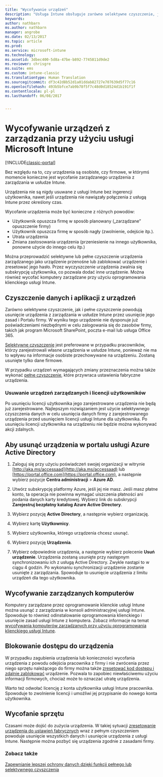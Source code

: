 ```yaml
---
title: "Wycofywanie urządzeń"
description: "Usługa Intune obsługuje zarówno selektywne czyszczenie, jak i pełne czyszczenie na potrzeby usunięcia urządzenia z zarządzania w usłudze Intune przez usunięcie jego zasad i Portalu firmy."
keywords: 
author: nathbarn
ms.author: nathbarn
manager: angrobe
ms.date: 02/13/2017
ms.topic: article
ms.prod: 
ms.service: microsoft-intune
ms.technology: 
ms.assetid: 3dbec400-5d8a-47be-b892-7745811d9de2
ms.reviewer: chrisgre
ms.suite: ems
ms.custom: intune-classic
ms.translationtype: Human Translation
ms.sourcegitcommit: df3c42d8b52d1a01ddab82727e707639d5f77c16
ms.openlocfilehash: 493b5bfce7ab9b78f5f7c48d0d18524d1b191f1f
ms.contentlocale: pl-pl
ms.lasthandoff: 06/08/2017


---
```


# <a name="retire-devices-from-intune-management"></a>Wycofywanie urządzeń z zarządzania przy użyciu usługi Microsoft Intune

[!INCLUDE[classic-portal](../includes/classic-portal.md)]

Bez względu na to, czy urządzenia są osobiste, czy firmowe, w którymś momencie konieczne jest wycofanie zarządzanego urządzenia z zarządzania w usłudze Intune.

Urządzenia nie są nigdy usuwane z usługi Intune bez ingerencji użytkownika, nawet jeśli urządzenia nie nawiązały połączenia z usługą Intune przez określony czas.

Wycofanie urządzenia może być konieczne z różnych powodów:

-   Użytkownik opuszcza firmę w sposób planowany („zarządzane” opuszczenie firmy)
-   Użytkownik opuszcza firmę w sposób nagły (zwolnienie, odejście itp.).
-   Utrata urządzenia
-   Zmiana zastosowania urządzenia (przeniesienie na innego użytkownika, ponowne użycie do innego celu itp.)

Można przeprowadzić selektywne lub pełne czyszczenie urządzenia zarządzanego jako urządzenie przenośne lub zablokować urządzenie i zresetować jego hasło. Przez wyczyszczenie urządzenia zwalnia się subskrypcję użytkownika, co pozwala dodać inne urządzenie. Można również wycofać komputery zarządzane przy użyciu oprogramowania klienckiego usługi Intune.

## <a name="wipe-data-and-apps-from-devices"></a>Czyszczenie danych i aplikacji z urządzeń
Zarówno selektywne czyszczenie, jak i pełne czyszczenie powodują usunięcie urządzenia z zarządzania w usłudze Intune przez usunięcie jego zasad i Portalu firmy. W wyniku tego urządzenie nie dysponuje już poświadczeniami niezbędnymi w celu zalogowania się do zasobów firmy, takich jak program Microsoft SharePoint, poczta e-mail lub usługa Office 365.

[Selektywne czyszczenie](use-remote-wipe-to-help-protect-data-using-microsoft-intune.md#selective-wipe) jest preferowane w przypadku pracowników, którzy zarejestrowali własne urządzenia w usłudze Intune, ponieważ nie ma to wpływu na informacje osobiste przechowywane na urządzeniu. Zostaną usunięte tylko dane firmowe.

W przypadku urządzeń wymagających zmiany przeznaczenia można także wykonać [pełne czyszczenie](use-remote-wipe-to-help-protect-data-using-microsoft-intune.md#full-wipe), które przywraca ustawienia fabryczne urządzenia.

### <a name="removing-user-licenses-and-managed-devices"></a>Usuwanie urządzeń zarządzanych i licencji użytkowników
Po usunięciu licencji użytkownika jego zarejestrowane urządzenia nie będą już zarejestrowane. Najlepszym rozwiązaniem jest użycie selektywnego czyszczenia danych w celu usunięcia danych firmy z zarejestrowanego urządzenia przed usunięciem licencji usługi Intune dla użytkownika. Po usunięciu licencji użytkownika na urządzeniu nie będzie można wykonywać akcji zdalnych.

## <a name="to-delete-devices-in-the-azure-active-directory-portal"></a>Aby usunąć urządzenia w portalu usługi Azure Active Directory

1.  Zaloguj się przy użyciu poświadczeń swojej organizacji w witrynie [http://aka.ms/accessaad](http://aka.ms/accessaad) lub [https://portal.office.com](https://portal.office.com), a następnie wybierz pozycje **Centra administracji** &gt; **Azure AD**.

2.  Utwórz subskrypcję platformy Azure, jeśli jej nie masz. Jeśli masz płatne konto, ta operacja nie powinna wymagać uiszczenia płatności ani podania danych karty kredytowej. Wybierz link do subskrypcji **Zarejestruj bezpłatny katalog Azure Active Directory**.

4.  Wybierz pozycję **Active Directory**, a następnie wybierz organizację.

5.  Wybierz kartę **Użytkownicy**.

6.  Wybierz użytkownika, którego urządzenia chcesz usunąć.

7.  Wybierz pozycję **Urządzenia**.

8.  Wybierz odpowiednie urządzenia, a następnie wybierz polecenie **Usuń urządzenie**. Urządzenia zostaną usunięte przy następnym synchronizowaniu ich z usługą Active Directory. Zwykle nastąpi to w ciągu 4 godzin. Po wykonaniu synchronizacji urządzenie zostanie usunięte z zarządzania. Spowoduje to usunięcie urządzenia z limitu urządzeń dla tego użytkownika.

## <a name="retire-managed-computers"></a>Wycofywanie zarządzanych komputerów
Komputery zarządzane przez oprogramowanie klienckie usługi Intune można usunąć z zarządzania w konsoli administracyjnej usługi Intune. Spowoduje to również odinstalowanie oprogramowania klienckiego i usunięcie zasad usługi Intune z komputera. Zobacz informacje na temat [wycofywania komputerów zarządzanych przy użyciu oprogramowania klienckiego usługi Intune](retire-a-windows-pc-with-microsoft-intune.md).

## <a name="block-access-a-device"></a>Blokowanie dostępu do urządzenia
W przypadku zagubienia urządzenia lub konieczności wycofania urządzenia z powodu odejścia pracownika z firmy i nie zwrócenia przez niego sprzętu należącego do firmy można także [zresetować kod dostępu i zdalnie zablokować](use-remote-lock-and-passcode-reset-in-microsoft-intune.md) urządzenie. Pozwala to zapobiec niewłaściwemu użyciu informacji firmowych, chociaż może to oznaczać utratę urządzenia.

Warto też odwołać licencję z konta użytkownika usługi Intune pracownika. Spowoduje to zwolnienie licencji i umożliwi jej przypisanie do nowego konta użytkownika.

## <a name="retire-hardware"></a>Wycofanie sprzętu
Czasami może dojść do zużycia urządzenia. W takiej sytuacji [zresetowanie urządzenia do ustawień fabrycznych](use-remote-wipe-to-help-protect-data-using-microsoft-intune.md) wraz z pełnym czyszczeniem powoduje usunięcie wszystkich danych i usunięcie urządzenia z usługi Intune. Następnie można pozbyć się urządzenia zgodnie z zasadami firmy.

### <a name="see-also"></a>Zobacz także
[Zapewnianie lepszej ochrony danych dzięki funkcji pełnego lub selektywnego czyszczenia](use-remote-wipe-to-help-protect-data-using-microsoft-intune.md)

